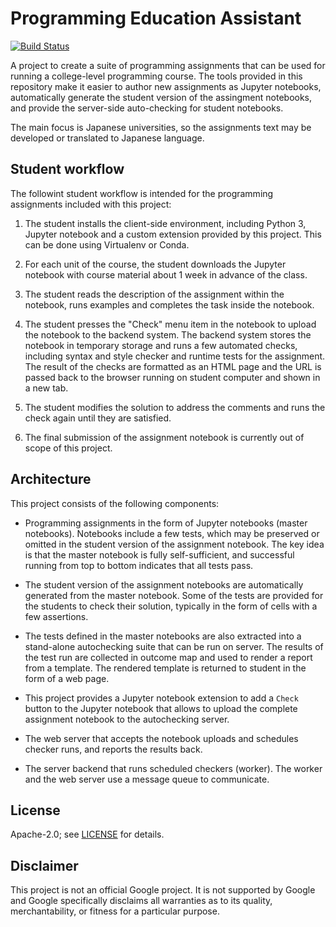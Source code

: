 # Programming Education Assistant

[![Build Status](https://travis-ci.org/google/prog-edu-assistant.svg?branch=master)](https://travis-ci.org/google/prog-edu-assistant)

A project to create a suite of programming assignments
that can be used for running a college-level programming
course. The tools provided in this repository make it easier
to author new assignments as Jupyter notebooks,
automatically generate the student version of the assingment
notebooks, and provide the server-side auto-checking for
student notebooks.

The main focus is Japanese universities, so the assignments
text may be developed or translated to Japanese language.

## Student workflow

The followint student workflow is intended for the programming
assignments included with this project:

1. The student installs the client-side environment, including
   Python 3, Jupyter notebook and a custom extension provided
   by this project. This can be done using Virtualenv or
	 Conda.

2. For each unit of the course, the student downloads the
   Jupyter notebook with course material about 1 week in
   advance of the class.

3. The student reads the description of the assignment within
   the notebook, runs examples and completes the task inside
   the notebook.

4. The student presses the "Check" menu item in the notebook
   to upload the notebook to the backend system. The backend
   system stores the notebook in temporary storage and runs
   a few automated checks, including syntax and style checker
   and runtime tests for the assignment. The result of
   the checks are formatted as an HTML page and the URL
	 is passed back to the browser running on student computer
	 and shown in a new tab.

6. The student modifies the solution to address the comments
   and runs the check again until they are satisfied.

7. The final submission of the assignment notebook is currently
   out of scope of this project.

## Architecture

This project consists of the following components:

* Programming assignments in the form of Jupyter notebooks
  (master notebooks). Notebooks include a few tests, which may
	be preserved or omitted in the student version of the assignment
	notebook. The key idea is that the master notebook is
	fully self-sufficient, and successful running from top to bottom
	indicates that all tests pass.

* The student version of the assignment notebooks are automatically
  generated from the master notebook. Some of the tests are
	provided for the students to check their solution, typically
	in the form of cells with a few assertions.

* The tests defined in the master notebooks are also extracted
  into a stand-alone autochecking suite that can be run on server.
  The results of the test run are collected in outcome map
	and used to render a report from a template. The rendered
	template is returned to student in the form of a web page.

* This project provides a Jupyter notebook extension to add
  a `Check` button to the Jupyter notebook that allows to
	upload the complete assignment notebook to the autochecking
	server.

* The web server that accepts the notebook uploads and
  schedules checker runs, and reports the results back.

* The server backend that runs scheduled checkers (worker).
  The worker and the web server use a message queue to communicate.

## License

Apache-2.0; see [LICENSE](LICENSE) for details.

## Disclaimer

This project is not an official Google project. It is not
supported by Google and Google specifically disclaims all
warranties as to its quality, merchantability, or fitness for
a particular purpose.
